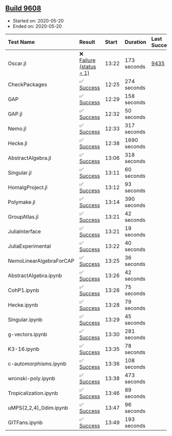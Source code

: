 ## [Build 9608](https://oscarci.mathematik.uni-kl.de/job/oscar/9608/)

* Started on: 2020-05-20
* Ended on: 2020-05-20

| Test Name    | Result | Start | Duration | Last Success | First Failure |
|:-------------|:-------|:------|:---------|:-------------|:--------------|
| Oscar.jl | ❌ [Failure (status = 1)](https://oscarci.mathematik.uni-kl.de/job/oscar/9608/artifact/logs/build-9608/Oscar.jl.log) | 13:22 | 173 seconds | [9435](https://oscarci.mathematik.uni-kl.de/job/oscar/9435/) | [9436](https://oscarci.mathematik.uni-kl.de/job/oscar/9436/) |
| CheckPackages | ✅ [Success](https://oscarci.mathematik.uni-kl.de/job/oscar/9608/artifact/logs/build-9608/CheckPackages.log) | 12:25 | 274 seconds |  |  |
| GAP | ✅ [Success](https://oscarci.mathematik.uni-kl.de/job/oscar/9608/artifact/logs/build-9608/GAP.log) | 12:29 | 158 seconds |  |  |
| GAP.jl | ✅ [Success](https://oscarci.mathematik.uni-kl.de/job/oscar/9608/artifact/logs/build-9608/GAP.jl.log) | 12:32 | 50 seconds |  |  |
| Nemo.jl | ✅ [Success](https://oscarci.mathematik.uni-kl.de/job/oscar/9608/artifact/logs/build-9608/Nemo.jl.log) | 12:33 | 317 seconds |  |  |
| Hecke.jl | ✅ [Success](https://oscarci.mathematik.uni-kl.de/job/oscar/9608/artifact/logs/build-9608/Hecke.jl.log) | 12:38 | 1690 seconds |  |  |
| AbstractAlgebra.jl | ✅ [Success](https://oscarci.mathematik.uni-kl.de/job/oscar/9608/artifact/logs/build-9608/AbstractAlgebra.jl.log) | 13:06 | 318 seconds |  |  |
| Singular.jl | ✅ [Success](https://oscarci.mathematik.uni-kl.de/job/oscar/9608/artifact/logs/build-9608/Singular.jl.log) | 13:11 | 60 seconds |  |  |
| HomalgProject.jl | ✅ [Success](https://oscarci.mathematik.uni-kl.de/job/oscar/9608/artifact/logs/build-9608/HomalgProject.jl.log) | 13:12 | 93 seconds |  |  |
| Polymake.jl | ✅ [Success](https://oscarci.mathematik.uni-kl.de/job/oscar/9608/artifact/logs/build-9608/Polymake.jl.log) | 13:14 | 390 seconds |  |  |
| GroupAtlas.jl | ✅ [Success](https://oscarci.mathematik.uni-kl.de/job/oscar/9608/artifact/logs/build-9608/GroupAtlas.jl.log) | 13:21 | 42 seconds |  |  |
| JuliaInterface | ✅ [Success](https://oscarci.mathematik.uni-kl.de/job/oscar/9608/artifact/logs/build-9608/JuliaInterface.log) | 13:21 | 19 seconds |  |  |
| JuliaExperimental | ✅ [Success](https://oscarci.mathematik.uni-kl.de/job/oscar/9608/artifact/logs/build-9608/JuliaExperimental.log) | 13:22 | 40 seconds |  |  |
| NemoLinearAlgebraForCAP | ✅ [Success](https://oscarci.mathematik.uni-kl.de/job/oscar/9608/artifact/logs/build-9608/NemoLinearAlgebraForCAP.log) | 13:25 | 36 seconds |  |  |
| AbstractAlgebra.ipynb | ✅ [Success](https://oscarci.mathematik.uni-kl.de/job/oscar/9608/artifact/logs/build-9608/AbstractAlgebra.ipynb.log) | 13:26 | 42 seconds |  |  |
| CohP1.ipynb | ✅ [Success](https://oscarci.mathematik.uni-kl.de/job/oscar/9608/artifact/logs/build-9608/CohP1.ipynb.log) | 13:26 | 75 seconds |  |  |
| Hecke.ipynb | ✅ [Success](https://oscarci.mathematik.uni-kl.de/job/oscar/9608/artifact/logs/build-9608/Hecke.ipynb.log) | 13:28 | 79 seconds |  |  |
| Singular.ipynb | ✅ [Success](https://oscarci.mathematik.uni-kl.de/job/oscar/9608/artifact/logs/build-9608/Singular.ipynb.log) | 13:29 | 45 seconds |  |  |
| g-vectors.ipynb | ✅ [Success](https://oscarci.mathematik.uni-kl.de/job/oscar/9608/artifact/logs/build-9608/g-vectors.ipynb.log) | 13:30 | 281 seconds |  |  |
| K3-16.ipynb | ✅ [Success](https://oscarci.mathematik.uni-kl.de/job/oscar/9608/artifact/logs/build-9608/K3-16.ipynb.log) | 13:35 | 78 seconds |  |  |
| c-automorphisms.ipynb | ✅ [Success](https://oscarci.mathematik.uni-kl.de/job/oscar/9608/artifact/logs/build-9608/c-automorphisms.ipynb.log) | 13:36 | 108 seconds |  |  |
| wronski-poly.ipynb | ✅ [Success](https://oscarci.mathematik.uni-kl.de/job/oscar/9608/artifact/logs/build-9608/wronski-poly.ipynb.log) | 13:38 | 473 seconds |  |  |
| Tropicalization.ipynb | ✅ [Success](https://oscarci.mathematik.uni-kl.de/job/oscar/9608/artifact/logs/build-9608/Tropicalization.ipynb.log) | 13:46 | 89 seconds |  |  |
| uMPS(2,2,4)_0dim.ipynb | ✅ [Success](https://oscarci.mathematik.uni-kl.de/job/oscar/9608/artifact/logs/build-9608/uMPS-2-2-4-_0dim.ipynb.log) | 13:47 | 96 seconds |  |  |
| GITFans.ipynb | ✅ [Success](https://oscarci.mathematik.uni-kl.de/job/oscar/9608/artifact/logs/build-9608/GITFans.ipynb.log) | 13:49 | 193 seconds |  |  |
